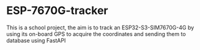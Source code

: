 # ESP-7670G-tracker

This is a school project, the aim is to track an ESP32-S3-SIM7670G-4G by using its on-board GPS to acquire the coordinates and sending them to database using FastAPI
